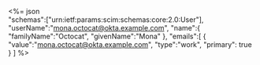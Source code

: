 <%= json \
    "schemas":["urn:ietf:params:scim:schemas:core:2.0:User"],
    "userName":"mona.octocat@okta.example.com",
    "name":{
      "familyName":"Octocat",
      "givenName":"Mona"
    },
    "emails":[
      {
        "value":"mona.octocat@okta.example.com",
        "type":"work",
        "primary": true
      }
    ]
%>
